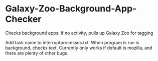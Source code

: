 # Galaxy-Zoo-Background-App-Checker
Checks background apps: if no activity, pulls up Galaxy Zoo for tagging


Add task name to interruptprocesses.txt. When program is run is background, checks text. 
Currently only works if default is mozilla, and there are plenty of other bugs.

